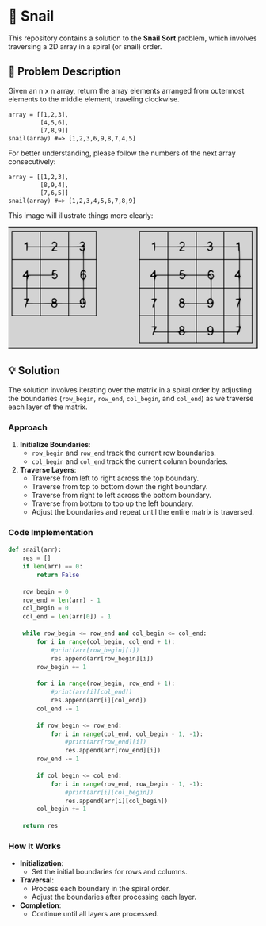 # 🐌 Snail

This repository contains a solution to the **Snail Sort** problem, which involves traversing a 2D array in a spiral (or snail) order. 

## 📝 Problem Description

Given an n x n array, return the array elements arranged from outermost elements to the middle element, traveling clockwise.

```
array = [[1,2,3],
         [4,5,6],
         [7,8,9]]
snail(array) #=> [1,2,3,6,9,8,7,4,5]
```

For better understanding, please follow the numbers of the next array consecutively:

```
array = [[1,2,3],
         [8,9,4],
         [7,6,5]]
snail(array) #=> [1,2,3,4,5,6,7,8,9]
```
This image will illustrate things more clearly:

![Local Image](snail_example.png)


## 💡 Solution

The solution involves iterating over the matrix in a spiral order by adjusting the boundaries (`row_begin`, `row_end`, `col_begin`, and `col_end`) as we traverse each layer of the matrix.

### Approach

1. **Initialize Boundaries**:
   - `row_begin` and `row_end` track the current row boundaries.
   - `col_begin` and `col_end` track the current column boundaries.
2. **Traverse Layers**:
   - Traverse from left to right across the top boundary.
   - Traverse from top to bottom down the right boundary.
   - Traverse from right to left across the bottom boundary.
   - Traverse from bottom to top up the left boundary.
   - Adjust the boundaries and repeat until the entire matrix is traversed.

### Code Implementation

```python
def snail(arr):
    res = []
    if len(arr) == 0:
        return False
    
    row_begin = 0
    row_end = len(arr) - 1
    col_begin = 0
    col_end = len(arr[0]) - 1 
    
    while row_begin <= row_end and col_begin <= col_end:
        for i in range(col_begin, col_end + 1):
            #print(arr[row_begin][i])
            res.append(arr[row_begin][i])
        row_begin += 1
        
        for i in range(row_begin, row_end + 1):
            #print(arr[i][col_end])
            res.append(arr[i][col_end])
        col_end -= 1
        
        if row_begin <= row_end:
            for i in range(col_end, col_begin - 1, -1):
                #print(arr[row_end][i])
                res.append(arr[row_end][i])
        row_end -= 1
        
        if col_begin <= col_end:
            for i in range(row_end, row_begin - 1, -1):
                #print(arr[i][col_begin])
                res.append(arr[i][col_begin])
        col_begin += 1
        
    return res
```

### How It Works

- **Initialization**:
  - Set the initial boundaries for rows and columns.
- **Traversal**:
  - Process each boundary in the spiral order.
  - Adjust the boundaries after processing each layer.
- **Completion**:
  - Continue until all layers are processed.
